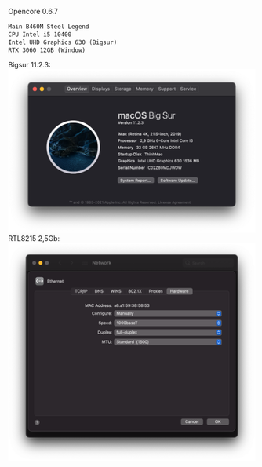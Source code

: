 Opencore 0.6.7

```
Main B460M Steel Legend
CPU Intel i5 10400 
Intel UHD Graphics 630 (Bigsur)
RTX 3060 12GB (Window)
```
Bigsur 11.2.3: 
![alt text](https://github.com/thinhly-lifetechvn/macos_efi/blob/master/AsrockB460M_10400_UHD630_Opencore/Screen%20Shot%202021-04-17%20at%2015.00.20.png "")
RTL8215 2,5Gb: 
![alt text](https://github.com/thinhly-lifetechvn/macos_efi/blob/master/AsrockB460M_10400_UHD630_Opencore/Screen%20Shot%202021-04-17%20at%2015.12.35.png "")
